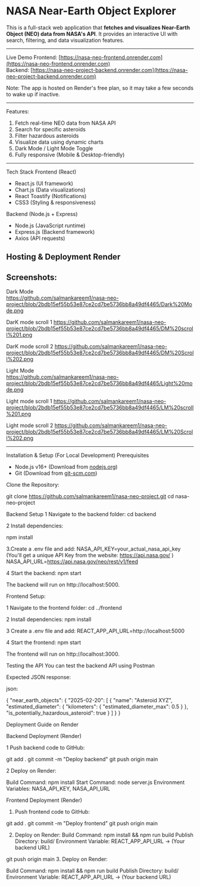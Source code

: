 #  NASA Near-Earth Object Explorer 

This is a full-stack web application that **fetches and visualizes Near-Earth Object (NEO) data from NASA's API**. It provides an interactive UI with search, filtering, and data visualization features.

---

 Live Demo
Frontend: [https://nasa-neo-frontend.onrender.com](https://nasa-neo-frontend.onrender.com)  
Backend: [https://nasa-neo-project-backend.onrender.com](https://nasa-neo-project-backend.onrender.com)  

Note: The app is hosted on Render's free plan, so it may take a few seconds to wake up if inactive.

---

Features:
1. Fetch real-time NEO data from NASA API
2. Search for specific asteroids
3. Filter hazardous asteroids
4. Visualize data using dynamic charts
5. Dark Mode / Light Mode Toggle
6. Fully responsive (Mobile & Desktop-friendly)

---
Tech Stack
Frontend (React)
- React.js (UI framework)
- Chart.js (Data visualizations)
- React Toastify (Notifications)
- CSS3 (Styling & responsiveness)

Backend (Node.js + Express)
- Node.js  (JavaScript runtime)
- Express.js (Backend framework)
- Axios (API requests)

Hosting & Deployment
Render
---

##  Screenshots: 
Dark Mode  
https://github.com/salmankareem1/nasa-neo-project/blob/2bdb15ef55b53e87ce2cd7be5736bb8a49df4465/Dark%20Mode.png

DarK mode scroll 1
https://github.com/salmankareem1/nasa-neo-project/blob/2bdb15ef55b53e87ce2cd7be5736bb8a49df4465/DM%20scroll%201.png

DarK mode scroll 2 
https://github.com/salmankareem1/nasa-neo-project/blob/2bdb15ef55b53e87ce2cd7be5736bb8a49df4465/DM%20Scroll%202.png

Light Mode  
https://github.com/salmankareem1/nasa-neo-project/blob/2bdb15ef55b53e87ce2cd7be5736bb8a49df4465/Light%20mode.png

Light mode scroll 1
https://github.com/salmankareem1/nasa-neo-project/blob/2bdb15ef55b53e87ce2cd7be5736bb8a49df4465/LM%20scroll%201.png

Light mode scroll 2
https://github.com/salmankareem1/nasa-neo-project/blob/2bdb15ef55b53e87ce2cd7be5736bb8a49df4465/LM%20Scroll%202.png

---

 Installation & Setup (For Local Development)
 Prerequisites
- Node.js v16+ (Download from [nodejs.org](https://nodejs.org/))
- Git (Download from [git-scm.com](https://git-scm.com/))

Clone the Repository:

git clone https://github.com/salmankareem1/nasa-neo-project.git
cd nasa-neo-project

Backend Setup
1️ Navigate to the backend folder:
cd backend

2 Install dependencies:

npm install

3.Create a .env file and add:
NASA_API_KEY=your_actual_nasa_api_key (You'll get a unique API Key from the website: https://api.nasa.gov/ )
NASA_API_URL=https://api.nasa.gov/neo/rest/v1/feed

4 Start the backend:
npm start

The backend will run on http://localhost:5000.

 Frontend Setup: 

1 Navigate to the frontend folder:
cd ../frontend

2 Install dependencies:
npm install

3️ Create a .env file and add:
REACT_APP_API_URL=http://localhost:5000

4️ Start the frontend:
npm start

The frontend will run on http://localhost:3000.

Testing the API
You can test the backend API using Postman 

Expected JSON response:

json:

{
  "near_earth_objects": {
    "2025-02-20": [
      {
        "name": "Asteroid XYZ",
        "estimated_diameter": { "kilometers": { "estimated_diameter_max": 0.5 } },
        "is_potentially_hazardous_asteroid": true
      }
    ]
  }
}


Deployment Guide on Render

Backend Deployment (Render)

1️ Push backend code to GitHub:

git add .
git commit -m "Deploy backend"
git push origin main

2 Deploy on Render:

Build Command: npm install
Start Command: node server.js
Environment Variables: NASA_API_KEY, NASA_API_URL


Frontend Deployment (Render)

1. Push frontend code to GitHub:

git add .
git commit -m "Deploy frontend"
git push origin main

2. Deploy on Render:
Build Command: npm install && npm run build
Publish Directory: build/
Environment Variable: REACT_APP_API_URL → (Your backend URL)

git push origin main
3. Deploy on Render:

Build Command: npm install && npm run build
Publish Directory: build/
Environment Variable: REACT_APP_API_URL → (Your backend URL)
